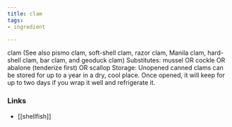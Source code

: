 ```yaml
---
title: clam
tags:
- ingredient

---
```

clam (See also pismo clam, soft-shell clam, razor clam, Manila clam, hard-shell clam, bar clam, and geoduck clam) Substitutes: mussel OR cockle OR abalone (tenderize first) OR scallop Storage: Unopened canned clams can be stored for up to a year in a dry, cool place. Once opened, it will keep for up to two days if you wrap it well and refrigerate it.

### Links

* [[shellfish]]

